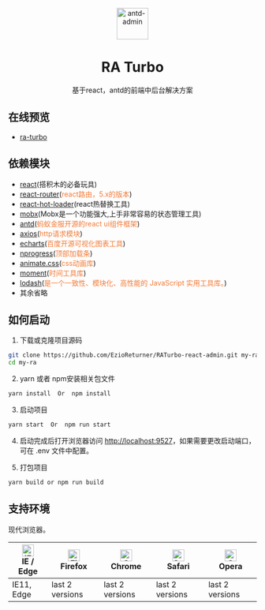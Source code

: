 <p align="center">
  <a href="https://github.com/EzioReturner/ra-turbo">
    <img alt="antd-admin" height="64" src="./media/favicon.ico">
  </a>
</p>

<h1 align="center">RA Turbo</h1>

<div align="center">
  基于react，antd的前端中后台解决方案
</div>

## 在线预览

- [ra-turbo](http://ra-turbo.leanapp.cn)

## 依赖模块

- [react](https://facebook.github.io/react/)(搭积木的必备玩具)
- [react-router](https://react-guide.github.io/react-router-cn/)(<span style="color: rgb(243,121,52);">react路由，5.x的版本</span>)
- [react-hot-loader](https://github.com/gaearon/react-hot-loader)(react热替换工具)
- [mobx](https://github.com/mobxjs/mobx)(Mobx是一个功能强大,上手非常容易的状态管理工具)
- [antd](https://ant.design/index-cn)(<span style="color: rgb(243,121,52);">蚂蚁金服开源的react ui组件框架</span>)
- [axios](https://github.com/mzabriskie/axios)(<span style="color: rgb(243,121,52);">http请求模块</span>)
- [echarts](https://github.com/apache/incubator-echarts)(<span style="color: rgb(243,121,52);">百度开源可视化图表工具</span>)
- [nprogress](https://github.com/rstacruz/nprogress)(<span style="color: rgb(243,121,52);">顶部加载条</span>)
- [animate.css](https://daneden.github.io/animate.css/)(<span style="color: rgb(243,121,52);">css动画库</span>)
- [moment](http://momentjs.cn/)(<span style="color: rgb(243,121,52);">时间工具库</span>)
- [lodash](https://www.lodashjs.com/)(<span style="color: rgb(243,121,52);">是一个一致性、模块化、高性能的 JavaScript 实用工具库。</span>)
- 其余省略

## 如何启动

1. 下载或克隆项目源码

```bash
git clone https://github.com/EzioReturner/RATurbo-react-admin.git my-ra
cd my-ra
```

2. yarn 或者 npm安装相关包文件

```bash
yarn install  Or  npm install
```

3. 启动项目

```bash
yarn start  Or  npm run start
```

4. 启动完成后打开浏览器访问 [http://localhost:9527](http://localhost:9527)，如果需要更改启动端口，可在 .env 文件中配置。

5. 打包项目

```bash
yarn build or npm run build
```

## 支持环境

现代浏览器。

| [<img src="https://raw.githubusercontent.com/alrra/browser-logos/master/src/edge/edge_48x48.png" alt="IE / Edge" width="24px" height="24px" />](http://godban.github.io/browsers-support-badges/)</br>IE / Edge | [<img src="https://raw.githubusercontent.com/alrra/browser-logos/master/src/firefox/firefox_48x48.png" alt="Firefox" width="24px" height="24px" />](http://godban.github.io/browsers-support-badges/)</br>Firefox | [<img src="https://raw.githubusercontent.com/alrra/browser-logos/master/src/chrome/chrome_48x48.png" alt="Chrome" width="24px" height="24px" />](http://godban.github.io/browsers-support-badges/)</br>Chrome | [<img src="https://raw.githubusercontent.com/alrra/browser-logos/master/src/safari/safari_48x48.png" alt="Safari" width="24px" height="24px" />](http://godban.github.io/browsers-support-badges/)</br>Safari | [<img src="https://raw.githubusercontent.com/alrra/browser-logos/master/src/opera/opera_48x48.png" alt="Opera" width="24px" height="24px" />](http://godban.github.io/browsers-support-badges/)</br>Opera |
| --------- | --------- | --------- | --------- | --------- | 
|IE11, Edge| last 2 versions| last 2 versions| last 2 versions| last 2 versions
